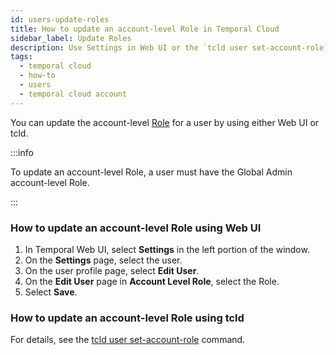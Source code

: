 ```yaml
---
id: users-update-roles
title: How to update an account-level Role in Temporal Cloud
sidebar_label: Update Roles
description: Use Settings in Web UI or the `tcld user set-account-role` command.
tags:
  - temporal cloud
  - how-to
  - users
  - temporal cloud account
---
```


You can update the account-level [Role](/cloud/users-account-level-roles) for a user by using either Web UI or tcld.

:::info

To update an account-level Role, a user must have the Global Admin account-level Role.

:::

<!-- How to update an account-level Role in Temporal Cloud using Web UI -->

### How to update an account-level Role using Web UI

1. In Temporal Web UI, select **Settings** in the left portion of the window.
1. On the **Settings** page, select the user.
1. On the user profile page, select **Edit User**.
1. On the **Edit User** page in **Account Level Role**, select the Role.
1. Select **Save**.

<!-- How to update an account-level Role in Temporal Cloud using tcld -->

### How to update an account-level Role using tcld

For details, see the [tcld user set-account-role](/cloud/tcld/user#set-account-role) command.
